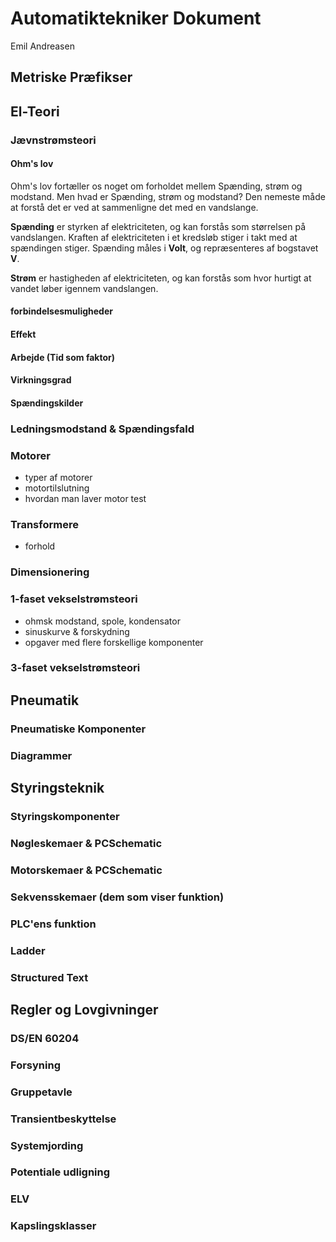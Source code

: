 # Automatiktekniker Dokument
Emil Andreasen

## Metriske Præfikser

## El-Teori
### Jævnstrømsteori

#### Ohm's lov
Ohm's lov fortæller os noget om forholdet mellem Spænding, strøm og modstand. Men hvad er Spænding, strøm og modstand? Den nemeste måde at forstå det er ved at sammenligne det med en vandslange.  

**Spænding** er styrken af elektriciteten, og kan forstås som størrelsen på vandslangen. Kraften af elektriciteten i et kredsløb stiger i takt med at spændingen stiger. Spænding måles i **Volt**, og repræsenteres af bogstavet **V**.

**Strøm** er hastigheden af elektriciteten, og kan forstås som hvor hurtigt at vandet løber igennem vandslangen. 


#### forbindelsesmuligheder
#### Effekt 
#### Arbejde (Tid som faktor)
#### Virkningsgrad
#### Spændingskilder


### Ledningsmodstand & Spændingsfald
### Motorer 
* typer af motorer
* motortilslutning
* hvordan man laver motor test
### Transformere
* forhold

### Dimensionering
### 1-faset vekselstrømsteori
* ohmsk modstand, spole, kondensator
* sinuskurve & forskydning
* opgaver med flere forskellige komponenter
### 3-faset vekselstrømsteori

## Pneumatik
### Pneumatiske Komponenter
### Diagrammer

## Styringsteknik
### Styringskomponenter
### Nøgleskemaer & PCSchematic
### Motorskemaer & PCSchematic
### Sekvensskemaer (dem som viser funktion)
### PLC'ens funktion
### Ladder
### Structured Text

## Regler og Lovgivninger
### DS/EN 60204
### Forsyning
### Gruppetavle
### Transientbeskyttelse
### Systemjording
### Potentiale udligning
### ELV
### Kapslingsklasser

